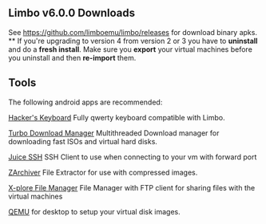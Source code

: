 ## Limbo v6.0.0 Downloads  	
See https://github.com/limboemu/limbo/releases for download binary apks.	
** If you're upgrading to version 4 from version 2 or 3 you have to **uninstall** and do a **fresh install**. Make sure you **export** your virtual machines before you uninstall and then **re-import** them.
  
  
## Tools	
The following android apps are recommended:  	

[Hacker's Keyboard](https://play.google.com/store/apps/details?id=org.pocketworkstation.pckeyboard)
Fully qwerty keyboard compatible with Limbo.

[Turbo Download Manager](https://play.google.com/store/apps/details?id=com.okythoos.android.tdmpro)
Multithreaded Download manager for downloading fast ISOs and virtual hard disks.  

[Juice SSH](https://play.google.com/store/apps/details?id=com.sonelli.juicessh)
SSH Client to use when connecting to your vm with forward port 

[ZArchiver](https://play.google.com/store/apps/details?id=ru.zdevs.zarchiver)
File Extractor for use with compressed images.  

[X-plore File Manager](https://play.google.com/store/apps/details?id=com.lonelycatgames.Xplore)
File Manager with FTP client for sharing files with the virtual machines  

[QEMU](https://www.qemu.org)
for desktop to setup your virtual disk images.	
  
